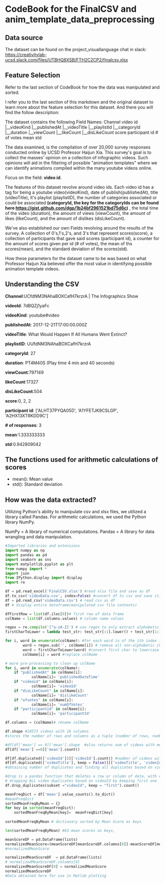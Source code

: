 CodeBook for the FinalCSV and anim_template_data_preprocessing
=============================

Data source
-----------
The dataset can be found on the project_visuallanguage chat in slack: https://creativitylab-ucsd.slack.com/files/UTBHQ8XSB/FTH2C2CP2/finalcsv.xlsx

Feature Selection 
-----------------

Refer to the last section of CodeBook for how the data was manipulated and sorted. 

I refer you to the last section of this markdown and the original dataset to learn more about the feature selection for this dataset. And there you will find the follow description:

The dataset contains the following Field Names:
Channel	video id	|__videoKind	|__publishedAt	|__videoTitle	|__playlistId	|__categoryId	|__duration	|__viewCount	|__likeCount	|__disLikeCount	score	participant id	# of votes	mean	std

The data examined, is the compilation of over 20,000 survey responses conducted online by UCSD Professor Haijun Xia. This survey's goal is to collect the masses' opinion on a collection of infographic videos. Such opinions will aid in the filtering of possible "animation templates" where we can identify animations compiled within the many youtube videos online.

Focus on the field: __video id__. 

The features of this dataset revolve around video ids. Each video id has a tag for being a youtube video(videoKind), date of publish(publishedAt), title (videoTitle),  it's playlist (playlistID), the number of categories associated or could be associated __(categoryId, the key for the categoryIds can be found here https://gist.github.com/dgp/1b24bf2961521bd75d6c)__ , the total time of the video (duration), the amount of views (viewCount), the amount of likes (likeCount), and the amount of dislikes (disLikeCount).

We've also established our own Fields revolving around the results of the survey. A collection of 0's,1's,2's, and 3's that represent scores(score), a collection of participants that gave said scores (participant id), a counter for the amount of scores given per id (# of votes), the mean of ths scores(mean), and the standard deviation of the scores(std).

How these parameters for the dataset came to be was based on what Professor Haijun Xia believed offer the most value in identifying possible animation template videos. 

Understanding the CSV
-----------------

__Channel__:UCfdNM3NAhaBOXCafH7krzrA | The Infographics Show

__videoId__: 7dBQZj1yaFc

__videoKind__: youtube#video

__publishedAt__: 2017-12-21T17:00:00.000Z

__videoTitle__: What Would Happen If All Humans Went Extinct?

__playlistID__: UUfdNM3NAhaBOXCafH7krzrA

__categoryId__: 27

__duration__: PT4M40S (Play time 4 min and 40 seconds)

__viewCount__:797149

__likeCount__:17327

__disLikeCount__:504

__score__:0, 2, 2

__participant id__: ['ALHT37PYQA05D', 'A1YFETJK9CSLGP', 'A2HX13XTRKDD9C']

__# of responses__: 3

__mean__:1.333333333

__std__:0.942809042

The functions used for arithmetic calculations of scores
--------------------------------------------------------

* mean(): Mean value
* std(): Standard deviation

How was the data extracted?
---------------------------

Utilizing Python's ability to manipulate csv and xlsx files, we utilized a library called Pandas.
For arithmetic calculations, we used the Python library NumPy.

NumPy = A library of numerical computations. 
Pandas = A library for data wrangling and data manipulation. 

```python
#Imported libraries and extensions
import numpy as np
import pandas as pd
import seaborn as sns
import matplotlib.pyplot as plt
from numpy import *
import json
from IPython.display import display
import re
```

```python
df = pd.read_excel('FinalCSV.xlsx') #read xlsx file and save as df
df.to_csv('videoData.csv', index=False) #convert df to csv and save it, set index to false to prevent saving row index as additional column
df = pd.read_csv('videoData.csv') # read csv as df
df # display entire dataframe(manipulated csv file contents)
```
```python
dfFirstRow = list(df.iloc[0])# first row of data frame 
colName = list(df.columns.values) # column name values

regex = re.compile('[^a-zA-Z]') # use regex to only extract alphabetic characters
firstCharToLower = lambda test_str: test_str[:1].lower() + test_str[1:] if test_str else '' #create lambda function to convert first char to lowercase

for i, word in enumerate(colName): #for each word in of the ith index in the list colName
        word = regex.sub('', colName[i]) # remove all non-alphabetic char
        word = firstCharToLower(word) #convert first char to lowercase
        colName[i] = word #replace colName

# more pre-processing to clean up colName
for i, word in enumerate(colName):
    if "publishedAt" in colName[i]:
            colName[i]= 'publishedDateTime'
    if "videoid" in colName[i]:
            colName[i]= 'videoId'
    if "disLikeCount" in colName[i]:
            colName[i]= 'dislikeCount'
    if "ofvotes" in colName[i]:
            colName[i]= 'numOfVotes'
    if "participantid" in colName[i]:
            colName[i]= 'participantId'

df.columns = (colName)# rename colName
```

```python
df.shape #10573 videos with 16 columns
#stores the number of rows and columns as a tuple (number of rows, number of columns)
```

```python
#df[df['mean'] == 0]['mean'].shape  #also returns num of videos with mean score of 0
df[df['mean'] ==0]['mean'].count()
```

```python
df[df.duplicated(['videoId'])]['videoId'].count() #number of videos with duplicates: 790
df[df.duplicated(['videoTitle'], keep = False)][['videoTitle', 'videoId']] # videoTitle and videoId of all duplicates based on videoTitle
#obtaining number of duplicates and finding all duplicates based on videoId
```

```python
#drop is a pandas function that deletes a row or column of data, with controllable parameters
# dropping ALL video duplicates based on videoId by keeping first one
df.drop_duplicates(subset ="videoId", keep = "first").count()
```

```python
meanFreqDict = df['mean'].value_counts().to_dict()
#meanFreqDict
sortedMeanFreqByMean = {}
for key in sorted(meanFreqDict):
    sortedMeanFreqByMean[key]=  meanFreqDict[key]
    
sortedMeanFreqByMean # dictionary sorted by Mean Score as keys

len(sortedMeanFreqByMean) #63 mean scores as keys,

```

```python
meanScoreDF = pd.DataFrame(lists)
normalizedMeanScore=(meanScoreDF[meanScoreDF.columns[0]]-meanScoreDF[meanScoreDF.columns[0]].min())/(meanScoreDF[meanScoreDF.columns[0]].max()-meanScoreDF[meanScoreDF.columns[0]].min())
#normalizedMeanScore

normalizedMeanScoreDF  = pd.DataFrame(lists)
# normalizedMeanScoreDF.columns[0]
normalizedMeanScoreDF[0] = normalizedMeanScore
normalizedMeanScoreDF
#Data obtained here for use in Matlab plotting 
```



